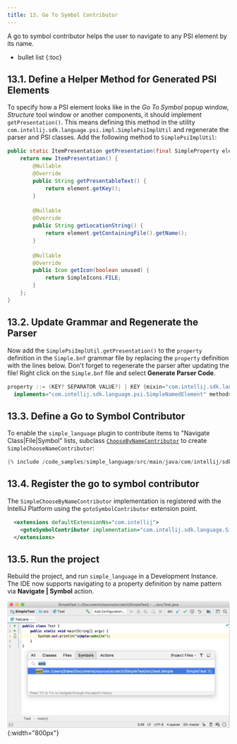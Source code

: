 ```yaml
---
title: 13. Go To Symbol Contributor
---
```


A go to symbol contributor helps the user to navigate to any PSI element by its name.

* bullet list
{:toc}

## 13.1. Define a Helper Method for Generated PSI Elements
To specify how a PSI element looks like in the *Go To Symbol* popup window, *Structure* tool window or another components, it should implement `getPresentation()`.
This means defining this method in the utility `com.intellij.sdk.language.psi.impl.SimplePsiImplUtil` and regenerate the parser and PSI classes.
Add the following method to `SimplePsiImplUtil`:
```java
public static ItemPresentation getPresentation(final SimpleProperty element) {
    return new ItemPresentation() {
        @Nullable
        @Override
        public String getPresentableText() {
            return element.getKey();
        }

        @Nullable
        @Override
        public String getLocationString() {
            return element.getContainingFile().getName();
        }

        @Nullable
        @Override
        public Icon getIcon(boolean unused) {
            return SimpleIcons.FILE;
        }
    };
}
```

## 13.2. Update Grammar and Regenerate the Parser
Now add the `SimplePsiImplUtil.getPresentation()` to the `property` definition in the `Simple.bnf` grammar file by replacing the `property` definition with the lines below.
Don't forget to regenerate the parser after updating the file! 
Right click on the `Simple.bnf` file and select **Generate Parser Code**.
```java
property ::= (KEY? SEPARATOR VALUE?) | KEY {mixin="com.intellij.sdk.language.psi.impl.SimpleNamedElementImpl"
  implements="com.intellij.sdk.language.psi.SimpleNamedElement" methods=[getKey getValue getName setName getNameIdentifier getPresentation]}
```

## 13.3. Define a Go to Symbol Contributor
To enable the `simple_language` plugin to contribute items to "Navigate Class|File|Symbol" lists, subclass [`ChooseByNameContributor`](upsource:///platform/lang-api/src/com/intellij/navigation/ChooseByNameContributor.java) to create `SimpleChooseNameContributor`:
```java
{% include /code_samples/simple_language/src/main/java/com/intellij/sdk/language/SimpleChooseByNameContributor.java %}
```

## 13.4. Register the go to symbol contributor
The `SimpleChooseByNameContributor` implementation is registered with the IntelliJ Platform using the `gotoSymbolContributor` extension point.
```xml
  <extensions defaultExtensionNs="com.intellij">
    <gotoSymbolContributor implementation="com.intellij.sdk.language.SimpleChooseByNameContributor"/>
  </extensions>
```

## 13.5. Run the project
Rebuild the project, and run `simple_language` in a Development Instance.
The IDE now supports navigating to a property definition by name pattern via **Navigate \| Symbol** action.

![Go To Symbol](img/go_to_symbol.png){:width="800px"}
